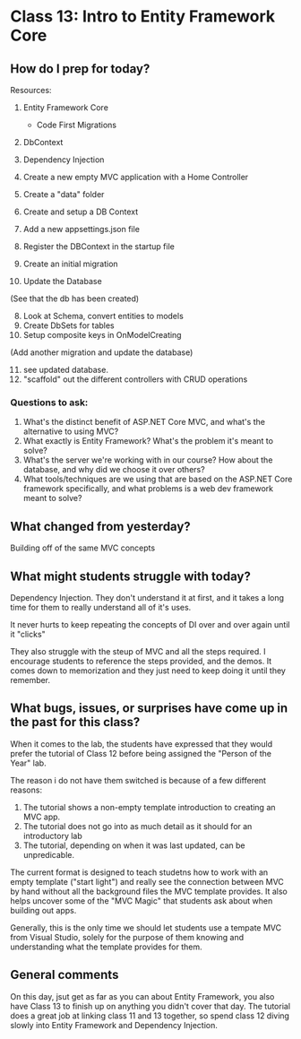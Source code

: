 # Class 13: Intro to Entity Framework Core

## How do I prep for today?
Resources:

1. Entity Framework Core
   - Code First Migrations
3. DbContext
2. Dependency Injection


1. Create a new empty MVC application with a Home Controller
2. Create a "data" folder
3. Create and setup a DB Context
4. Add a new appsettings.json file
5. Register the DBContext in the startup file
6. Create an initial migration
7. Update the Database

(See that the db has been created)

8. Look at Schema, convert entities to models
9. Create DbSets for tables
10. Setup composite keys in OnModelCreating

(Add another migration and update the database)

11. see updated database. 
12. "scaffold" out the different controllers with CRUD operations

### Questions to ask:
1. What's the distinct benefit of ASP.NET Core MVC, and what's the alternative to using MVC?
2. What exactly is Entity Framework? What's the problem it's meant to solve?
3. What's the server we're working with in our course? How about the database, and why did we choose it over others?
4. What tools/techniques are we using that are based on the ASP.NET Core framework specifically, and what problems is a web dev framework meant to solve?

## What changed from yesterday? 
Building off of the same MVC concepts

## What might students struggle with today?  
Dependency Injection. They don't understand it at first, and it takes a long
time for them to really understand all of it's uses. 

It never hurts to keep repeating the concepts of DI over and over again
until it "clicks"

They also struggle with the steup of MVC and all the steps required. I encourage students
to reference the steps provided, and the demos. It comes down to memorization and they
just need to keep doing it until they remember. 

## What bugs, issues, or surprises have come up in the past for this class?
When it comes to the lab, the students have expressed that they would prefer the 
tutorial of Class 12 before being assigned the "Person of the Year" lab.

The reason i do not have them switched is because of a few different reasons:
1. The tutorial shows a non-empty template introduction to creating an MVC app. 
2. The tutorial does not go into as much detail as it should for an introductory lab
3. The tutorial, depending on when it was last updated, can be unpredicable. 

The current format is designed to teach studetns how to work with an empty template ("start light")
and really see the connection between MVC by hand without all the background files the MVC template
provides. It also helps uncover some of the "MVC Magic" that students ask about when building out apps.

Generally, this is the only time we should let students use a tempate MVC from Visual Studio, solely
for the purpose of them knowing and understanding what the template provides for them.

## General comments

On this day, jsut get as far as you can about Entity Framework, you also have Class 13 to finish up on
anything you didn't cover that day. The tutorial does a great job at linking class 11 and 13 together, so
spend class 12 diving slowly into Entity Framework and Dependency Injection. 